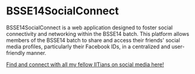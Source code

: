 # BSSE14SocialConnect
BSSE14SocialConnect is a web application designed to foster social connectivity and networking within the BSSE14 batch. This platform allows members of the BSSE14 batch to share and access their friends' social media profiles, particularly their Facebook IDs, in a centralized and user-friendly manner. 

[Find and connect with all my fellow IITians on social media here!](https://pronobkarmoker.github.io/BSSE14SocialConnect/)
